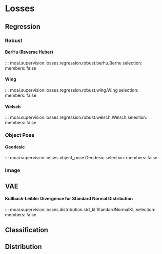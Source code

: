 # Losses

## Regression

### Robust

#### BerHu (Reverse Huber)

::: moai.supervision.losses.regression.robust.berhu.Berhu
    selection:
      members: false

#### Wing

::: moai.supervision.losses.regression.robust.wing.Wing
    selection:
      members: false

#### Welsch

::: moai.supervision.losses.regression.robust.welsch.Welsch
    selection:
      members: false

### Object Pose

#### Geodesic

::: moai.supervision.losses.object_pose.Geodesic
    selection:
      members: false

### Image


## VAE

#### Kullback-Leibler Divergence for Standard Normal Distribution

::: moai.supervision.losses.distribution.std_kl.StandardNormalKL
    selection:
      members: false


## Classification


## Distribution


